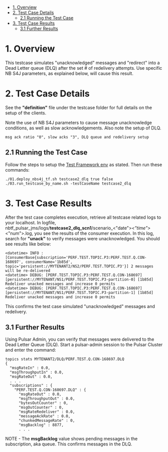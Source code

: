 
- [1. Overview](#1-overview)
- [2. Test Case Details](#2-test-case-details)
  - [2.1 Running the Test Case](#21-running-the-test-case)
- [3. Test Case Results](#3-test-case-results)
  - [3.1 Further Results](#31-further-results)
# 1. Overview
This testcase simulates "unacknowledged" messages and "redirect" into a Dead Letter queue (DLQ) after the set # of redelivery attempts.  Use specific NB S4J parameters, as explained below, will cause this result.

# 2. Test Case Details
See the **"definition"** file under the testcase folder for full details on the setup of the clients.

Note the use of NB S4J parameters to cause message unacknowledge conditions, as well as slow acknowledgements.  Also note the setup of DLQ.
```
msg ack ratio "0", slow acks "3", DLQ queue and redelivery setup
```
## 2.1 Running the Test Case

Follow the steps to setup the [Test Framework env](../../../README.md) as stated.  Then run these commands:
```
./01.deploy_nbs4j_tf.sh testcase2_dlq true false
./03.run_testcase_by_name.sh -testCaseName testcase2_dlq
```

# 3. Test Case Results
After the test case completes execution, retrieve all testcase related logs to your localhost.  In logfile, nbtf_pulsar_jms/logs/**testcase2_dlq_scn1**/scenario_<"date">_<"time">_<"num">.log, you see the results of the consumer execution.  In this log, search for **"unack"** to verify messages were unacknowledged.  You should see results like below:
```
<datetime> INFO : [ConsumerBase{subscription='PERF.TEST.TOPIC.P3:PERF.TEST.Q.CON-168697', consumerName='1b85d', topic='persistent://MYTENANT2/NS2/PERF.TEST.TOPIC.P3'}] 2 messages will be re-delivered
<datetime> DEBUG: [PERF.TEST.TOPIC.P3:PERF.TEST.Q.CON-168697] [persistent://MYTENANT/NS1/PERF.TEST.TOPIC.P3-partition-0] [1b85d] Redeliver unacked messages and increase 0 permits
<datetime> DEBUG: [PERF.TEST.TOPIC.P3:PERF.TEST.Q.CON-168697] [persistent://MYTENANT/NS1/PERF.TEST.TOPIC.P3-partition-1] [1b85d] Redeliver unacked messages and increase 0 permits
```
This confirms the test case simulated "unacknowledged" messages and redelivery.
## 3.1 Further Results
Using Pulsar Admin, you can verify that messages were delivered to the Dead Letter Queue (DLQ).  Start a pulsar-admin session to the Pulsar Cluster and enter the command:
```
topics stats MYTENANT2/DLQ/PERF.TEST.Q.CON-168697.DLQ
{
  "msgRateIn" : 0.0,
  "msgThroughputIn" : 0.0,
  "msgRateOut" : 0.0,
  . . .
  "subscriptions" : {
    "PERF.TEST.Q.CON-168697.DLQ" : {
      "msgRateOut" : 0.0,
      "msgThroughputOut" : 0.0,
      "bytesOutCounter" : 0,
      "msgOutCounter" : 0,
      "msgRateRedeliver" : 0.0,
      "messageAckRate" : 0.0,
      "chunkedMessageRate" : 0,
      "msgBacklog" : 8877,
      . . .
```
NOTE - The **msgBacklog** value shows pending messages in the subscription, aka queue.  This confirms messages in the DLQ.
